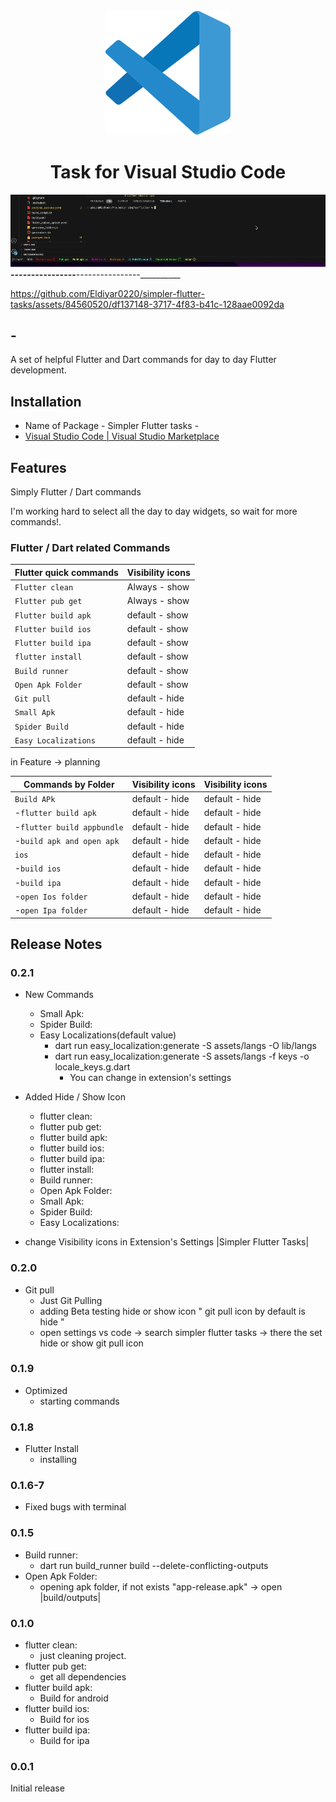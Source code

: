 <div align="center">
  <a href="https://marketplace.visualstudio.com/items?itemName=Eldiyar-Dev.simpler-flutter-tasks">
    <img src="images/vscode.png"/>
  </a>

  <h1>Task for Visual Studio Code</h1>
</div>


![simpler-flutter-tasks-commands](images/simpler-flutter-tasks-commands_new.gif)
____________----------------____________----------------__________


https://github.com/Eldiyar0220/simpler-flutter-tasks/assets/84560520/df137148-3717-4f83-b41c-128aae0092da


## -
A set of helpful Flutter and Dart commands for day to day Flutter development.

## Installation


- Name of Package - Simpler Flutter tasks -
- [Visual Studio Code | Visual Studio Marketplace](https://marketplace.visualstudio.com/items?itemName=Eldiyar-Dev.simpler-flutter-tasks)

## Features

Simply Flutter / Dart commands

I'm working hard to select all the day to day widgets, so wait for more commands!.

### Flutter / Dart related Commands

| Flutter quick commands   |    Visibility icons   |
| -------------------------|-----------------------|
| `Flutter clean`          |    Always   -  show   |
| `Flutter pub get`        |    Always   -  show   |
| `Flutter build apk`      |    default  -  show   |
| `Flutter build ios`      |    default  -  show   |
| `Flutter build ipa`      |    default  -  show   |
| `flutter install`        |    default  -  show   |
| `Build runner`           |    default  -  show   |
| `Open Apk Folder`        |    default  -  show   |
| `Git pull`               |    default  -  hide   |
| `Small Apk`              |    default  -  hide   |
| `Spider Build`           |    default  -  hide   |
| `Easy Localizations`     |    default  -  hide   |


in Feature -> planning

|  Commands by Folder         |    Visibility icons   |    Visibility icons   |
| ----------------------------|-----------------------|-----------------------|
| `Build APk`                 |    default  -  hide   |    default  -  hide   |
|  -`flutter build apk`       |    default  -  hide   |    default  -  hide   |
|  -`flutter build appbundle` |    default  -  hide   |    default  -  hide   |
|  -`build apk and open apk`  |    default  -  hide   |    default  -  hide   |
| `ios`                       |    default  -  hide   |    default  -  hide   |
|  -`build ios`               |    default  -  hide   |    default  -  hide   |
|  -`build ipa`               |    default  -  hide   |    default  -  hide   |
|  -`open Ios folder`         |    default  -  hide   |    default  -  hide   |
|  -`open Ipa folder`         |    default  -  hide   |    default  -  hide   |


## Release Notes

### 0.2.1
  - New Commands
    - Small Apk:
    - Spider Build:
    - Easy Localizations(default value)
      - dart run easy_localization:generate -S assets/langs -O lib/langs
      - dart run easy_localization:generate -S assets/langs -f keys -o locale_keys.g.dart
        - You can change in extension's settings

  - Added Hide / Show Icon
    - flutter clean:
    - flutter pub get:
    - flutter build apk:
    - flutter build ios:
    - flutter build ipa:
    - flutter install:
    - Build runner:
    - Open Apk Folder:
    - Small Apk:
    - Spider Build:
    - Easy Localizations:
  
  - change Visibility icons in Extension's Settings |Simpler Flutter Tasks|

### 0.2.0

  - Git pull
    - Just Git Pulling
    - adding Beta testing hide or show icon " git pull icon by default is hide "
    - open settings vs code -> search simpler flutter tasks -> there the set hide or show git pull icon
   
### 0.1.9

- Optimized
  - starting commands

### 0.1.8

- Flutter Install
  - installing

### 0.1.6-7

- Fixed bugs with terminal

### 0.1.5

- Build runner:
  - dart run build_runner build --delete-conflicting-outputs
- Open Apk Folder:
  - opening apk folder, if not exists "app-release.apk" -> open |build/outputs|

### 0.1.0

- flutter clean:
  - just cleaning project.
- flutter pub get:
  - get all dependencies 
- flutter build apk:
  - Build for android
- flutter build ios:
  - Build for ios
- flutter build ipa:
  - Build for ipa


### 0.0.1

Initial release
